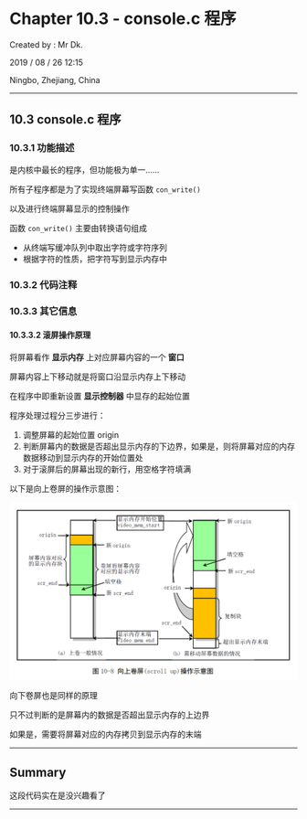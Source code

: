 # Chapter 10.3 - console.c 程序

Created by : Mr Dk.

2019 / 08 / 26 12:15

Ningbo, Zhejiang, China

---

## 10.3 console.c 程序

### 10.3.1 功能描述

是内核中最长的程序，但功能极为单一......

所有子程序都是为了实现终端屏幕写函数 `con_write()`

以及进行终端屏幕显示的控制操作

函数 `con_write()` 主要由转换语句组成

* 从终端写缓冲队列中取出字符或字符序列
* 根据字符的性质，把字符写到显示内存中

### 10.3.2 代码注释

### 10.3.3 其它信息

#### 10.3.3.2 滚屏操作原理

将屏幕看作 __显示内存__ 上对应屏幕内容的一个 __窗口__

屏幕内容上下移动就是将窗口沿显示内存上下移动

在程序中即重新设置 __显示控制器__ 中显存的起始位置

程序处理过程分三步进行：

1. 调整屏幕的起始位置 origin
2. 判断屏幕内的数据是否超出显示内存的下边界，如果是，则将屏幕对应的内存数据移动到显示内存的开始位置处
3. 对于滚屏后的屏幕出现的新行，用空格字符填满

以下是向上卷屏的操作示意图：

![10-8](./img/10-8.png)

向下卷屏也是同样的原理

只不过判断的是屏幕内的数据是否超出显示内存的上边界

如果是，需要将屏幕对应的内存拷贝到显示内存的末端

---

## Summary

这段代码实在是没兴趣看了

---

